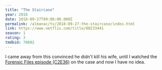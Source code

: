 ```yaml
---
title: "The Staircase"
year: 2018
date: 2018-09-27T09:00:00.000Z
permalink: /almanac/tv/2018-09-27-the-staircase/index.html
link: https://www.netflix.com/title/80233441
season: 1
rating: 3
tmdbid: 78602
---
```


I came away from this convinced he didn't kill his wife, until I watched the [Forensic Files episode (C2E36)](https://www.netflix.com/title/70198116) on the case and now I have no idea.